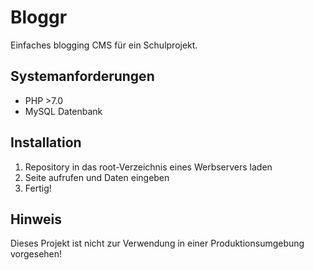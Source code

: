 # Bloggr
Einfaches blogging CMS für ein Schulprojekt.

## Systemanforderungen
- PHP >7.0
- MySQL Datenbank

## Installation
1. Repository in das root-Verzeichnis eines Werbservers laden
2. Seite aufrufen und Daten eingeben
3. Fertig!

## Hinweis
Dieses Projekt ist nicht zur Verwendung in einer Produktionsumgebung vorgesehen!
